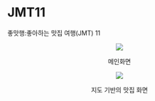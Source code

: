 # JMT11
 좋맛행:좋아하는 맛집 여행(JMT) 11

<div align="center">
<image src="Images/Main_scene.png"/>

<p>메인화면</p>

<image src="Images/JMT_in_map.png"/>

<p>지도 기반의 맛집 화면</p>
</div>